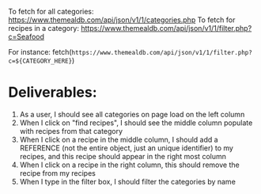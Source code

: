 To fetch for all categories: https://www.themealdb.com/api/json/v1/1/categories.php
To fetch for recipes in a category: https://www.themealdb.com/api/json/v1/1/filter.php?c=Seafood

For instance:
fetch(`https://www.themealdb.com/api/json/v1/1/filter.php?c=${CATEGORY_HERE}`)

# Deliverables:
1. As a user, I should see all categories on page load on the left column
2. When I click on "find recipes", I should see the middle column populate with recipes from that category
3. When I click on a recipe in the middle column, I should add a REFERENCE (not the entire object, just an unique identifier) to my recipes, and this recipe should appear in the right most column
4. When I click on a recipe in the right column, this should remove the recipe from my recipes
5. When I type in the filter box, I should filter the categories by name
